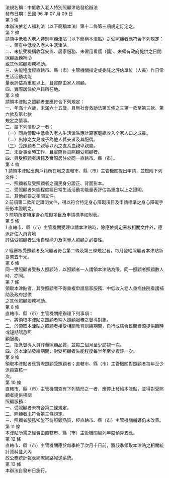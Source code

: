法規名稱：中低收入老人特別照顧津貼發給辦法  
發布日期：民國 96 年 07 月 09 日  
第 1 條  
本辦法依老人福利法（以下簡稱本法）第十二條第三項規定訂定之。  
第 2 條  
請領中低收入老人特別照顧津貼（以下簡稱本津貼）之受照顧者應符合下列規定：  
一、領有中低收入老人生活津貼。  
二、未接受機構收容安置、居家服務、未僱用看護（傭）、未領有政府提供之日間照顧服務補助  
或其他照顧服務補助。  
三、失能程度經直轄市、縣（市）主管機關指定或委託之評估單位（人員）作日常生活活動功能  
量表評估為重度以上，且實際由家人照顧。  
四、實際居住於戶籍所在地。  
第 3 條  
請領本津貼之照顧者並應符合下列規定：  
一、年滿十六歲，未滿六十五歲，且無社會救助法第五條之三第一款至第三款、第六款及第七款  
規定之情事。  
二、屬下列情形之一者：  
（一）同為領取中低收入老人生活津貼應計算家庭總收入全家人口之成員。  
（二）出嫁之女兒或子為他人贅夫者及其配偶。  
（三）受照顧者二親等以內之直系血親卑親屬。  
三、未從事全時工作，且實際負責照顧受照顧者。  
四、與受照顧者設籍及實際居住於同一直轄市、縣（市）。  
第 4 條  
1 請領本津貼應向戶籍所在地之直轄市、縣（市）主管機關提出申請，並檢附下列文件：  
一、照顧者及受照顧者之國民身分證正、背面影本。  
二、受照顧者失能程度經日常生活活動功能量表評估為重度以上之證明。  
三、其他必要之相關文件。  
2 前項第二款所定證明文件，得以符合特定身心障礙項目及申請標準之身心障礙手冊影本證明之。  
3 前項所定特定身心障礙項目及申請標準如附表。  
第 5 條  
1 直轄市、縣（市）主管機關受理申請本津貼時，除應依規定審核相關文件外，應派評估人員實地  
評估受照顧者生活自理能力及需專人照顧之必要性。  


2 經審核受照顧者及照顧者符合第二條及第三條規定者，每月發給照顧者本津貼新臺幣五千元。  
第 6 條  
同一受照顧者受數人照顧時，以照顧者一人請領本津貼為限。同一照顧者照顧數人時，亦同。  
第 7 條  
領取本津貼者，其受照顧者不得重複申請居家服務、中低收入老人重病住院看護補助及政府提供  
之其他照顧服務補助。  
第 8 條  
直轄市、縣（市）主管機關應辦理下列事項：  
一、將領取本津貼之照顧者納入照顧服務之督導對象。  
二、於領取本津貼之照顧者接受相關教育訓練期間，自行或結合民間資源提供臨時或短期喘息照  
顧服務。  
三、指派督導人員評量照顧品質，並每三個月至少訪視一次。  
四、於本津貼發給期間，對受照顧者失能程度每半年至少複評一次。  
第 9 條  
領取本津貼者應實際照顧受照顧者；直轄市、縣（市）主管機關對照顧者每年至少派員查核一  
次。  
第 10 條  
直轄市、縣（市）主管機關查有下列情形之一者，應停止發給本津貼，並得對受照顧者提供相關  
照顧服務：  
一、受照顧者未符合第二條規定。  
二、照顧者未符合第三條規定。  
三、照顧者服務知能不符照顧品質，經直轄市、縣（市）主管機關輔導仍未改善。  
第 11 條  
本津貼所需之經費由直轄市、縣（市）主管機關編列年度預算支應。  
第 12 條  
直轄市、縣（市）主管機關應於每季終了次月十日前，將該季領取本津貼之相關統計資料登入內  
政公務統計報表網際網路報送系統。  
第 13 條  
本辦法自發布日施行。  


